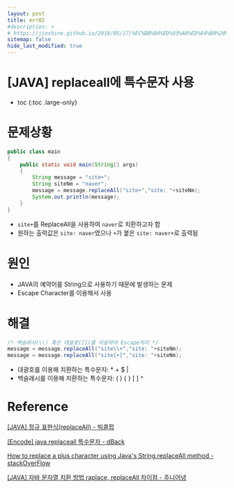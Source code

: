 ```yaml
---
layout: post
title: err02
#description: >
# https://jinshine.github.io/2018/05/17/%EC%BB%B4%ED%93%A8%ED%84%B0%20%EA%B8%B0%EC%B4%88/%EB%A9%94%EB%AA%A8%EB%A6%AC%EA%B5%AC%EC%A1%B0/
sitemap: false
hide_last_modified: true
---
```

# [JAVA] replaceall에 특수문자 사용

* toc
{:toc .large-only}

# 문제상황

```JAVA
public class main
{
    public static void main(String[] args)
    {
        String message = "site+";
        String siteNm = "naver";
        message = message.replaceAll("site+","site: "+siteNm);
        System.out.println(message);
    }
}
```

- ```site+```를 ReplaceAll을 사용하여 ```naver```로 치환하고자 함
- 원하는 출력값은 ```site: naver```였으나 ```+```가 붙은 ```site: naver+```로 출력됨

# 원인

- JAVA의 예약어를 String으로 사용하기 때문에 발생하는 문제
- Escape Character를 이용해서 사용

# 해결

```JAVA
/* 백슬래시(\\) 혹은 대괄호([])를 이용하여 Escape처리 */
message = message.replaceAll("site\\+","site: "+siteNm);
message = message.replaceAll("site[+]","site: "+siteNm);
```
- 대괄호를 이용해 치환하는 특수문자: * + $ |
- 백슬래시를 이용해 치환하는 특수문자: ( ) { } [ ] ^

# Reference

[[JAVA] 정규 표현식(replaceAll) - 빅콜팝](https://zhfvkq.tistory.com/5)

[[Encode] java replaceall 특수문자 - dBack](https://denodo1.tistory.com/216)

[How to replace a plus character using Java's String.replaceAll method - stackOverFlow](https://stackoverflow.com/questions/610333/how-to-replace-a-plus-character-using-javas-string-replaceall-method)

[[JAVA] 자바 문자열 치환 방법 raplace, replaceAll 차이점 - 주니어녕](https://lnsideout.tistory.com/entry/JAVA-%EC%9E%90%EB%B0%94-%EB%AC%B8%EC%9E%90%EC%97%B4-%EC%B9%98%ED%99%98-%EB%B0%A9%EB%B2%95-raplace-replaceAll-%EC%B0%A8%EC%9D%B4%EC%A0%90)